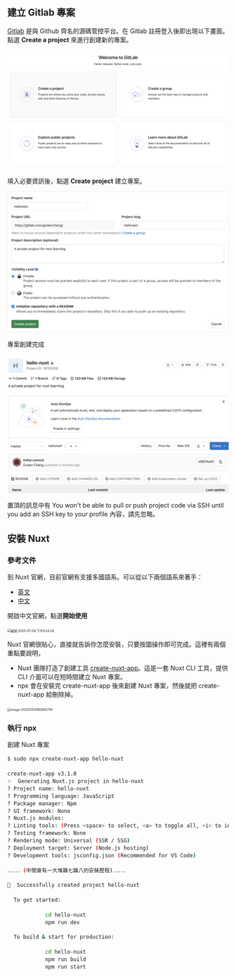 ## 建立 Gitlab 專案

[Gitlab](https://gitlab.com/) 是與 Github 齊名的源碼管控平台。在 Gitlab 註冊登入後即出現以下畫面。點選 **Create a project** 來進行創建新的專案。

<img src="../captures/image-20200704021215095.png" alt="image-20200704021215095" style="zoom: 50%;" />

填入必要資訊後，點選 **Create project** 建立專案。

<img src="../captures/image-20200704032427675.png" alt="image-20200704032427675" style="zoom: 67%;" />

專案創建完成

![image-20200704034022432](../captures/image-20200704034022432.png)

置頂的訊息中有 You won't be able to pull or push project code via SSH until you add an SSH key to your profile 內容，請先忽略。

## 安裝 Nuxt

### 參考文件

到 Nuxt 官網，目前官網有支援多國語系。可以從以下兩個語系來著手：

- [英文](https://nuxtjs.org/)
- [中文](https://zh.nuxtjs.org/)

開啟中文官網，點選**開始使用**

<img src="/Users/goden/Dev/GitHub/learning/captures/截圖 2020-07-04 下午6.04.28.png" alt="截圖 2020-07-04 下午6.04.28" style="zoom:50%;" />

Nuxt 官網很貼心，直接就告訴你怎麼安裝，只要按圖操作即可完成。這裡有兩個重點要說明，

* Nuxt 團隊打造了創建工具 [create-nuxt-app](https://github.com/nuxt/create-nuxt-app)。這是一套 Nuxt CLI 工具，提供 CLI 介面可以在短時間建立 Nuxt 專案。
* npx 會在安裝完 create-nuxt-app 後來創建 Nuxt 專案，然後就把 create-nuxt-app 給刪除掉。

<img src="/Users/goden/Dev/GitHub/learning/captures/image-20200704180844739-3857352.png" alt="image-20200704180844739" style="zoom:50%;" />

### 執行 npx

創建 Nuxt 專案

```bash
$ sudo npx create-nuxt-app hello-nuxt

create-nuxt-app v3.1.0
✨  Generating Nuxt.js project in hello-nuxt
? Project name: hello-nuxt
? Programming language: JavaScript
? Package manager: Npm
? UI framework: None
? Nuxt.js modules: 
? Linting tools: (Press <space> to select, <a> to toggle all, <i> to invert selection)
? Testing framework: None
? Rendering mode: Universal (SSR / SSG)
? Deployment target: Server (Node.js hosting)
? Development tools: jsconfig.json (Recommended for VS Code)

．．．．．(中間會有一大堆雜七雜八的安裝歷程)．．．．．

🎉  Successfully created project hello-nuxt

  To get started:

			cd hello-nuxt
			npm run dev

  To build & start for production:

			cd hello-nuxt
			npm run build
			npm run start
```

